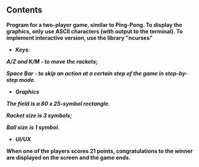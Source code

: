 ## Contents

**Program for a two-player game, 
similar to Ping-Pong. To display the graphics, only use ASCII characters (with output 
to the terminal). To implement interactive version, use the library "ncurses"**

* ***Keys***:

***A/Z and K/M - to move the rackets;***

***Space Bar - to skip an action at a certain step of the game in step-by-step mode.***

* ***Graphics***

***The field is a 80 x 25-symbol rectangle.*** 

***Racket size is 3 symbols;*** 

***Ball size is 1 symbol.***

* ***UI/UX***

**When one of the players scores 21 points, congratulations to the winner are displayed on the screen and the game ends.**
